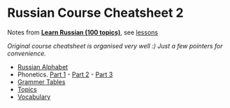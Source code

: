 # Russian Course Cheatsheet 2

 Notes from [**Learn Russian (100 topics)**](https://learnrussian.github.io/), see [lessons](https://learnrussian.github.io/lessons/)

 *Original course cheatsheet is organised very well :) Just a few pointers for convenience.*

- [Russian Alphabet](https://learnrussian.github.io/alphabet/)
- Phonetics. [Part 1](https://learnrussian.github.io/phonetics/) - [Part 2](https://learnrussian.github.io/phonetics/part-2/) - [Part 3](https://learnrussian.github.io/phonetics/part-3/)
- [Grammer Tables](https://learnrussian.github.io/grammar-tables/)
- [Topics](https://learnrussian.github.io/topics/)
- [Vocabulary](https://learnrussian.github.io/vocabulary/)
